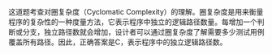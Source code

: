 这道题考查对圈复杂度（Cyclomatic Complexity）的理解。圈复杂度是用来衡量程序的复杂性的一种度量方法，它表示程序中独立的逻辑路径数量。每增加一个判断或分支，独立路径数就会增加，设计者可以通过圈复杂度了解需要多少测试用例覆盖所有路径。因此，正确答案是C，表示程序中的独立逻辑路径数。